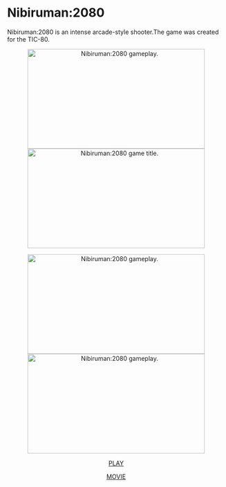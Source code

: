 # Nibiruman:2080
Nibiruman:2080 is an intense arcade-style shooter.The game was created for the TIC-80.
<p align="center">
<img src="./capture/s02.gif" alt="Nibiruman:2080 gameplay." width="410" height="230"></img>
<img src="./capture/s01.gif" alt="Nibiruman:2080 game title." width="410" height="230"></img>
</p>
<p align="center">
<img src="./capture/s05.gif" alt="Nibiruman:2080 gameplay." width="410" height="230"></img>
<img src="./capture/s03.gif" alt="Nibiruman:2080 gameplay." width="410" height="230"></img>
</p>
<p align="center"><a href="https://tasogare66.itch.io/nibiruman2080">PLAY</a></p>
<p align="center"><a href="https://www.youtube.com/watch?v=jMiK29nVkag">MOVIE</a></p>